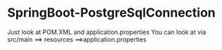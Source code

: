 # SpringBoot-PostgreSqlConnection
Just look at POM.XML and application.properties
You can look at via src/main ==>  resources ==>application.properties
